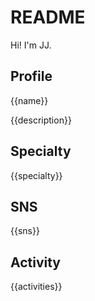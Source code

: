# README

Hi! I'm JJ.

## Profile

{{name}}

{{description}}

## Specialty

{{specialty}}

## SNS

{{sns}}

## Activity
{{activities}}
